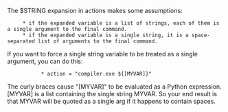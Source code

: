 
The $STRING expansion in actions makes some assumptions: 

         * if the expanded variable is a list of strings, each of them is a single argument to the final command. 
         * if the expanded variable is a single string, it is a space-separated list of arguments to the final command. 
If you want to force a single string variable to be treated as a single argument, you can do this: 

               * action = "compiler.exe ${[MYVAR]}" 
The curly braces cause "[MYVAR]" to be evaluated as a Python expression. [MYVAR] is a list containing the single string MYVAR. So your end result is that MYVAR will be quoted as a single arg if it happens to contain spaces. 
